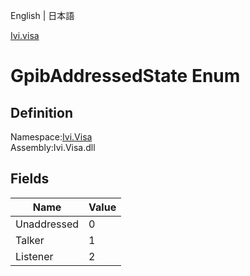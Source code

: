 English | 日本語

[Ivi.visa](Ivi.Visa.md)

# GpibAddressedState Enum

## Definition
Namespace:[Ivi.Visa](Ivi.Visa.md)<BR>
Assembly:Ivi.Visa.dll

## Fields

|Name|Value|
|---|---|
|Unaddressed|0|
|Talker|1|
|Listener|2|
